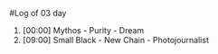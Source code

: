 #Log of 03 day

1. [00:00] Mythos - Purity - Dream
1. [09:00] Small Black - New Chain - Photojournalist

